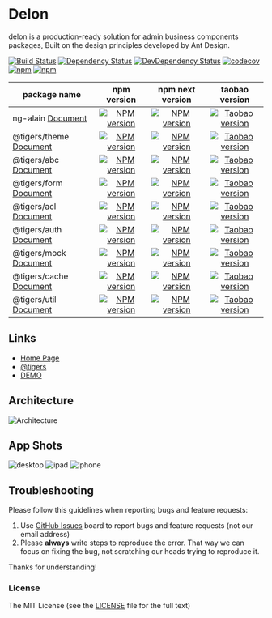 # Delon

delon is a production-ready solution for admin business components packages, Built on the design principles developed by Ant Design.

[![Build Status](https://travis-ci.org/cipchk/delon.svg?branch=master)](https://travis-ci.org/cipchk/delon)
[![Dependency Status](https://david-dm.org/cipchk/delon/status.svg)](https://david-dm.org/cipchk/delon)
[![DevDependency Status](https://david-dm.org/cipchk/delon/dev-status.svg)](https://david-dm.org/cipchk/delon?type=dev)
[![codecov](https://codecov.io/gh/cipchk/delon/branch/master/graph/badge.svg)](https://codecov.io/gh/cipchk/delon)
[![npm](https://img.shields.io/npm/l/@tigers/theme.svg)](https://www.npmjs.com/package/@tigers/theme)
[![npm](https://img.shields.io/npm/dm/@tigers/theme.svg)](https://www.npmjs.com/package/@tigers/theme)

| package name | npm version | npm next version | taobao version |
| ------------ |:-----:|:----------:|:----------:|
| ng-alain [Document](/cli) | [![NPM version](https://img.shields.io/npm/v/ng-alain.svg)](https://www.npmjs.com/package/ng-alain) | [![NPM version](https://img.shields.io/npm/v/ng-alain/next.svg)](https://www.npmjs.com/package/ng-alain) | [![Taobao version](https://npm.taobao.org/badge/v/ng-alain.svg?style=flat-square)](https://npm.taobao.org/package/ng-alain)
| @tigers/theme [Document](/theme) | [![NPM version](https://img.shields.io/npm/v/@tigers/theme.svg)](https://www.npmjs.com/package/@tigers/theme) | [![NPM version](https://img.shields.io/npm/v/@tigers/theme/next.svg)](https://www.npmjs.com/package/@tigers/theme) | [![Taobao version](https://npm.taobao.org/badge/v/@tigers/theme.svg?style=flat-square)](https://npm.taobao.org/package/@tigers/theme)
| @tigers/abc [Document](/components) | [![NPM version](https://img.shields.io/npm/v/@tigers/abc.svg)](https://www.npmjs.com/package/@tigers/abc) | [![NPM version](https://img.shields.io/npm/v/@tigers/abc/next.svg)](https://www.npmjs.com/package/@tigers/abc) | [![Taobao version](https://npm.taobao.org/badge/v/@tigers/abc.svg?style=flat-square)](https://npm.taobao.org/package/@tigers/abc)
| @tigers/form [Document](/form) | [![NPM version](https://img.shields.io/npm/v/@tigers/form.svg)](https://www.npmjs.com/package/@tigers/form) | [![NPM version](https://img.shields.io/npm/v/@tigers/form/next.svg)](https://www.npmjs.com/package/@tigers/form) | [![Taobao version](https://npm.taobao.org/badge/v/@tigers/form.svg?style=flat-square)](https://npm.taobao.org/package/@tigers/form)
| @tigers/acl [Document](/acl) | [![NPM version](https://img.shields.io/npm/v/@tigers/acl.svg)](https://www.npmjs.com/package/@tigers/acl) | [![NPM version](https://img.shields.io/npm/v/@tigers/acl/next.svg)](https://www.npmjs.com/package/@tigers/acl) | [![Taobao version](https://npm.taobao.org/badge/v/@tigers/acl.svg?style=flat-square)](https://npm.taobao.org/package/@tigers/acl)
| @tigers/auth [Document](/auch) | [![NPM version](https://img.shields.io/npm/v/@tigers/auth.svg)](https://www.npmjs.com/package/@tigers/auth) | [![NPM version](https://img.shields.io/npm/v/@tigers/auth/next.svg)](https://www.npmjs.com/package/@tigers/auth) | [![Taobao version](https://npm.taobao.org/badge/v/@tigers/auth.svg?style=flat-square)](https://npm.taobao.org/package/@tigers/auth)
| @tigers/mock [Document](/mock) | [![NPM version](https://img.shields.io/npm/v/@tigers/mock.svg)](https://www.npmjs.com/package/@tigers/mock) | [![NPM version](https://img.shields.io/npm/v/@tigers/mock/next.svg)](https://www.npmjs.com/package/@tigers/mock) | [![Taobao version](https://npm.taobao.org/badge/v/@tigers/mock.svg?style=flat-square)](https://npm.taobao.org/package/@tigers/mock)
| @tigers/cache [Document](/cache) | [![NPM version](https://img.shields.io/npm/v/@tigers/cache.svg)](https://www.npmjs.com/package/@tigers/cache) | [![NPM version](https://img.shields.io/npm/v/@tigers/cache/next.svg)](https://www.npmjs.com/package/@tigers/cache) | [![Taobao version](https://npm.taobao.org/badge/v/@tigers/cache.svg?style=flat-square)](https://npm.taobao.org/package/@tigers/cache)
| @tigers/util [Document](/util) | [![NPM version](https://img.shields.io/npm/v/@tigers/util.svg)](https://www.npmjs.com/package/@tigers/util) | [![NPM version](https://img.shields.io/npm/v/@tigers/util/next.svg)](https://www.npmjs.com/package/@tigers/util) | [![Taobao version](https://npm.taobao.org/badge/v/@tigers/util.svg?style=flat-square)](https://npm.taobao.org/package/@tigers/util)

## Links

+ [Home Page](http://ng-alain.com)
+ [@tigers](https://github.com/cipchk/delon)
+ [DEMO](https://cipchk.github.io/ng-alain/)

## Architecture

![Architecture](https://raw.githubusercontent.com/cipchk/delon/master/_screenshot/architecture.png)

## App Shots

![desktop](https://raw.githubusercontent.com/cipchk/delon/master/_screenshot/desktop.png)
![ipad](https://raw.githubusercontent.com/cipchk/delon/master/_screenshot/ipad.png)
![iphone](https://raw.githubusercontent.com/cipchk/delon/master/_screenshot/iphone.png)

## Troubleshooting

Please follow this guidelines when reporting bugs and feature requests:

1. Use [GitHub Issues](https://github.com/cipchk/delon/issues) board to report bugs and feature requests (not our email address)
2. Please **always** write steps to reproduce the error. That way we can focus on fixing the bug, not scratching our heads trying to reproduce it.

Thanks for understanding!

### License

The MIT License (see the [LICENSE](https://github.com/cipchk/delon/blob/master/LICENSE) file for the full text)
